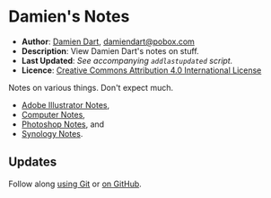 Damien's Notes
==============

  - **Author**: [Damien Dart][1], <damiendart@pobox.com>
  - **Description**: View Damien Dart's notes on stuff.
  - **Last Updated**: _See accompanying `addlastupdated` script._
  - **Licence**: [Creative Commons Attribution 4.0 International License][2]

[1]: <https://www.robotinaponcho.net/>
[2]: <http://creativecommons.org/licenses/by/4.0/>

Notes on various things. Don't expect much.

  - [Adobe Illustrator Notes][3],
  - [Computer Notes][4],
  - [Photoshop Notes][5], and
  - [Synology Notes][6].

[3]: <https://www.robotinaponcho.net/notes/illustrator>
[4]: <https://www.robotinaponcho.net/notes/computer>
[5]: <https://www.robotinaponcho.net/notes/photoshop>
[6]: <https://www.robotinaponcho.net/notes/synology>

## Updates

Follow along [using Git][7] or [on GitHub][8].

[7]: <https://www.robotinaponcho.net/git/#notes>
[8]: <https://github.com/damiendart/notes>
